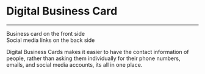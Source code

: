 <h1> Digital Business Card </h1>

<hr />
Business card on the front side
<br>
Social media links on the back side

Digital Business Cards makes it easier to have the contact information of people, rather than asking them individually  for their phone numbers, emails, and social media accounts, its all in one place. 
